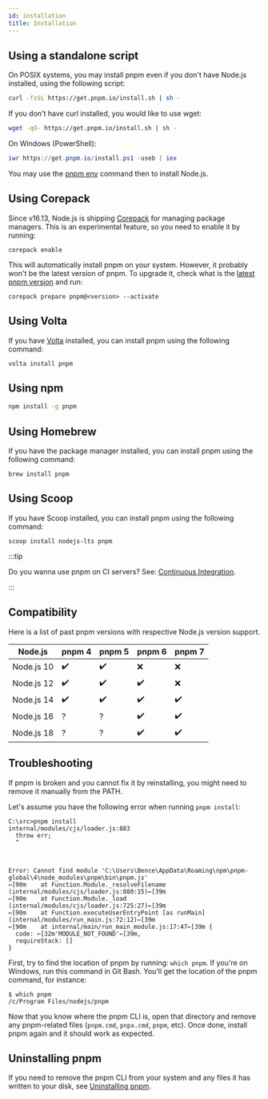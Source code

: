 ```yaml
---
id: installation
title: Installation
---
```


## Using a standalone script

On POSIX systems, you may install pnpm even if you don't have Node.js installed, using the following script:

```sh
curl -fsSL https://get.pnpm.io/install.sh | sh -
```

If you don't have curl installed, you would like to use wget:

```sh
wget -qO- https://get.pnpm.io/install.sh | sh -
```

On Windows (PowerShell):

```powershell
iwr https://get.pnpm.io/install.ps1 -useb | iex
```

You may use the [pnpm env] command then to install Node.js.

## Using Corepack

Since v16.13, Node.js is shipping [Corepack](https://nodejs.org/api/corepack.html) for managing package managers. This is an experimental feature, so you need to enable it by running:

```
corepack enable
```

This will automatically install pnpm on your system. However, it probably won't be the latest version of pnpm. To upgrade it, check what is the [latest pnpm version](https://github.com/pnpm/pnpm/releases/latest) and run:

```
corepack prepare pnpm@<version> --activate
```

## Using Volta

If you have [Volta](https://volta.sh/) installed, you can install pnpm using the following command:

```
volta install pnpm
```

## Using npm

```sh
npm install -g pnpm
```

## Using Homebrew

If you have the package manager installed, you can install pnpm using the following command:

```
brew install pnpm
```

## Using Scoop

If you have Scoop installed, you can install pnpm using the following command:

```
scoop install nodejs-lts pnpm
```

:::tip

Do you wanna use pnpm on CI servers? See: [Continuous Integration](./continuous-integration.md).

:::

## Compatibility

Here is a list of past pnpm versions with respective Node.js version support.

| Node.js    | pnpm 4 | pnpm 5 | pnpm 6 | pnpm 7 |
|------------|--------|--------|--------|--------|
| Node.js 10 | ✔️      | ✔️      | ❌     | ❌     |
| Node.js 12 | ✔️      | ✔️      | ✔️      | ❌     |
| Node.js 14 | ✔️      | ✔️      | ✔️      | ✔️      |
| Node.js 16 | ?️      | ?️      | ✔️      | ✔️      |
| Node.js 18 | ?️      | ?️      | ✔️      | ✔️      |

## Troubleshooting

If pnpm is broken and you cannot fix it by reinstalling, you might need to remove it manually from the PATH.

Let's assume you have the following error when running `pnpm install`:

```
C:\src>pnpm install
internal/modules/cjs/loader.js:883
  throw err;
  ^



Error: Cannot find module 'C:\Users\Bence\AppData\Roaming\npm\pnpm-global\4\node_modules\pnpm\bin\pnpm.js'
←[90m    at Function.Module._resolveFilename (internal/modules/cjs/loader.js:880:15)←[39m
←[90m    at Function.Module._load (internal/modules/cjs/loader.js:725:27)←[39m
←[90m    at Function.executeUserEntryPoint [as runMain] (internal/modules/run_main.js:72:12)←[39m
←[90m    at internal/main/run_main_module.js:17:47←[39m {
  code: ←[32m'MODULE_NOT_FOUND'←[39m,
  requireStack: []
}
```

First, try to find the location of pnpm by running: `which pnpm`. If you're on Windows, run this command in Git Bash.
You'll get the location of the pnpm command, for instance:

```
$ which pnpm
/c/Program Files/nodejs/pnpm
```

Now that you know where the pnpm CLI is, open that directory and remove any pnpm-related files (`pnpm.cmd`, `pnpx.cmd`, `pnpm`, etc).
Once done, install pnpm again and it should work as expected.

## Uninstalling pnpm

If you need to remove the pnpm CLI from your system and any files it has written to your disk, see [Uninstalling pnpm].

[Uninstalling pnpm]: ./uninstall.md
[pnpm env]: ./cli/env.md
